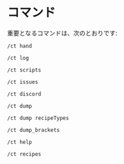 # コマンド

重要となるコマンドは、次のとおりです:
```plaintext
/ct hand
```
```plaintext
/ct log
```
```plaintext
/ct scripts
```
```plaintext
/ct issues
```
```plaintext
/ct discord
```
```plaintext
/ct dump
```
```plaintext
/ct dump recipeTypes
```
```plaintext
/ct dump_brackets
```
```plaintext
/ct help
```
```plaintext
/ct recipes
```

